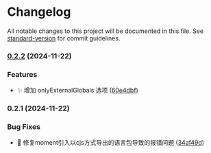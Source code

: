 # Changelog

All notable changes to this project will be documented in this file. See [standard-version](https://github.com/conventional-changelog/standard-version) for commit guidelines.

### [0.2.2](https://github.com/wuguanwen28/vite-plugin-dynamic-import-cdn/compare/v0.2.1...v0.2.2) (2024-11-22)


### Features

* ✨  增加 onlyExternalGlobals 选项 ([60e4dbf](https://github.com/wuguanwen28/vite-plugin-dynamic-import-cdn/commit/60e4dbf94684f2e18b2f88dc1ea1505f4cce2fc0))

### 0.2.1 (2024-11-22)

### Bug Fixes

* 🐞 修复moment引入以cjs方式导出的语言包导致的报错问题 ([34af49d](https://github.com/wuguanwen28/vite-plugin-dynamic-import-cdn/commit/34af49d5a9fee19b0d7e5ee9866b55d13519ec38))
